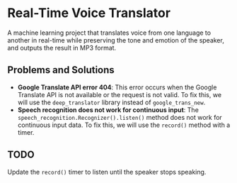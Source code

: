 # Real-Time Voice Translator
A machine learning project that translates voice from one language to another in real-time while preserving the tone and emotion of the speaker, and outputs the result in MP3 format.

## Problems and Solutions
- **Google Translate API error 404**: This error occurs when the Google Translate API is not available or the request is not valid. To fix this, we will use the ```deep_translator``` library instead of ```google_trans_new```.
- **Speech recognition does not work for continuous input**: The ```speech_recognition.Recognizer().listen()``` method does not work for continuous input data. To fix this, we will use the ```record()``` method with a timer.

## TODO
Update the ```record()``` timer to listen until the speaker stops speaking.